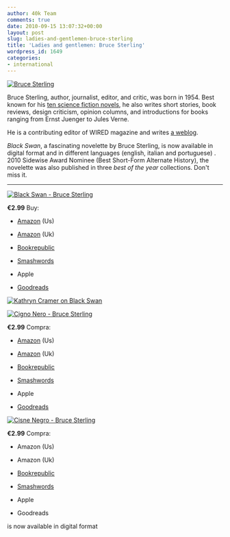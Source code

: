 ```yaml
---
author: 40k Team
comments: true
date: 2010-09-15 13:07:32+00:00
layout: post
slug: ladies-and-gentlemen-bruce-sterling
title: 'Ladies and gentlemen: Bruce Sterling'
wordpress_id: 1649
categories:
- international
---
```


[![Bruce Sterling](http://www.40kbooks.com/wp-content/uploads/2010/06/Bruce-Sterling1.jpg)](http://www.40kbooks.com/wp-content/uploads/2010/06/Bruce-Sterling1.jpg)

Bruce Sterling, author, journalist, editor, and critic, was born in 1954.  Best known for his [ten science fiction novels](http://en.wikipedia.org/wiki/Bruce_Sterling), he also writes short stories, book reviews,
design criticism,  opinion columns, and introductions for books ranging from Ernst Juenger to Jules Verne.

He is a contributing editor of WIRED magazine and  writes [a weblog](http://www.wired.com/beyond_the_beyond/).

_Black Swan_, a fascinating novelette by Bruce Sterling, is now available in digital format and in different languages (english, italian and portuguese) .
2010 Sidewise Award Nominee (Best Short-Form Alternate History), the novelette was also published in three _best of the year_ collections. Don't miss it.








** **






[![Black Swan - Bruce Sterling](http://www.40kbooks.com/wp-content/uploads/blackswan_eng_t1.jpg)](http://www.40kbooks.com/?page_id=133&category=13&product_id=3)

**€2.99**
Buy:



	
  * [Amazon](http://www.amazon.com/dp/B0042G0RRY) (Us)[ ](http://www.bookrepublic.it/book/9788865860038-tranne-la-musica/)

	
  * [Amazon](https://www.amazon.co.uk/dp/B0042G0RRY) (Uk)

	
  * [Bookrepublic](http://www.bookrepublic.it/book/9788865860090-black-swan/)

	
  * [Smashwords](https://www.smashwords.com/books/view/24323)

	
  * Apple

	
  * [Goodreads](http://www.goodreads.com/book/show/9282246-black-swan)





[![Kathryn Cramer on Black Swan](http://www.40kbooks.com/wp-content/uploads/sterlinghook.jpg)](http://www.kathryncramer.com/kathryn_cramer/2009/04/reading-bruce-sterlings-black-swan.html)






[![Cigno Nero - Bruce Sterling](http://www.40kbooks.com/wp-content/uploads/blackswan_it_t.jpg)](http://www.40kbooks.com/?page_id=133&category=14&product_id=14)

**€2.99**
Compra:



	
  * [Amazon](http://www.amazon.com/dp/B0042X9ULG) (Us)

	
  * [Amazon](https://www.amazon.co.uk/dp/B0042X9ULG) (Uk)

	
  * [Bookrepublic](http://www.bookrepublic.it/book/9788865860106-cigno-nero/)

	
  * [Smashwords](https://www.smashwords.com/books/view/24324)

	
  * Apple

	
  * [Goodreads](http://www.goodreads.com/book/show/9308239-cigno-nero)





[![Cisne Negro - Bruce Sterling](http://www.40kbooks.com/wp-content/uploads/blackswan_por_t.jpg)](http://www.40kbooks.com/?page_id=133&category=15&product_id=13)

**€2.99**
Compra:



	
  * Amazon (Us)

	
  * Amazon (Uk)

	
  * [Bookrepublic](http://www.bookrepublic.it/book/9788865860113-cisne-negro/)

	
  * [Smashwords](https://www.smashwords.com/books/view/24325)

	
  * Apple

	
  * Goodreads









is now available in digital format
